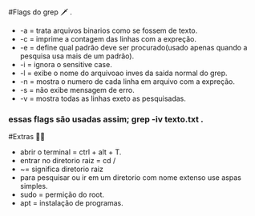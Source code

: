 #Flags do grep :dagger:	.
* -a = trata arquivos binarios como se fossem de texto.
* -c = imprime a contagem das linhas com a expreção.
* -e = define qual padrão deve ser procurado(usado apenas quando a pesquisa usa mais de um padrão).
* -i = ignora o sensitive case.
* -l = exibe o nome do arquivoao inves da saida normal do grep.
* -n = mostra o numero de cada linha em arquivo com a expreção. 
* -s = não exibe mensagem de erro.
* -v = mostra todas as linhas exeto as pesquisadas.
### essas flags são usadas assim; grep -iv texto.txt . 

#Extras :pirate_flag:	
- abrir o terminal = ctrl + alt + T.
- entrar no diretorio raiz = cd /
- ~= significa diretorio raiz
- para pesquisar ou ir em um diretorio com nome extenso use aspas simples.
- sudo = permição do root.
- apt = instalação de programas.

